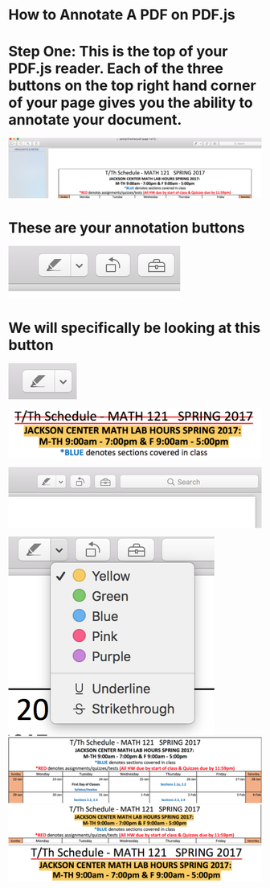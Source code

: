 <h1>
 How to Annotate A PDF on PDF.js
 </h1>
 
 <h1>
 Step One: This is the top of your PDF.js reader. Each of the three buttons on the top right hand corner of your page gives you the ability to annotate your document. 
 </h1>
 
 ![picture](assets/pic9.png) 
 
 <h1>
 These are your annotation buttons
 </h1>
 
 ![picture](assets/pic3.png)
 
 <h1> We will specifically be looking at this button
 </h1>
 
 ![picture](assets/pic4.png)
 
![picture](assets/pic1.png) 

![picture](assets/pic2.png)



           
       
                      

![picture](assets/pic5.png)
![picture](assets/pic6.png)
![picture](assets/pic7.png)
![picture](assets/pic8.png)

